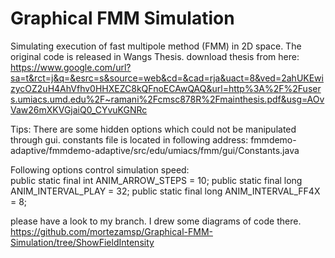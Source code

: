 # Graphical FMM Simulation
Simulating execution of fast multipole method (FMM) in 2D space. 
The original code is released in Wangs Thesis. download thesis from here:
https://www.google.com/url?sa=t&rct=j&q=&esrc=s&source=web&cd=&cad=rja&uact=8&ved=2ahUKEwizycOZ2uH4AhVfhv0HHXEZC8kQFnoECAwQAQ&url=http%3A%2F%2Fusers.umiacs.umd.edu%2F~ramani%2Fcmsc878R%2Fmainthesis.pdf&usg=AOvVaw26mXKVGjaiQ0_CYvuKGNRc

Tips:
There are some hidden options which could not be manipulated through gui. constants file is located in following address:
fmmdemo-adaptive/fmmdemo-adaptive/src/edu/umiacs/fmm/gui/Constants.java

Following options control simulation speed:          
public static final int ANIM_ARROW_STEPS = 10;
public static final long ANIM_INTERVAL_PLAY = 32; 
public static final long ANIM_INTERVAL_FF4X = 8;

please have a look to my branch. I drew some diagrams of code there.
https://github.com/mortezamsp/Graphical-FMM-Simulation/tree/ShowFieldIntensity
